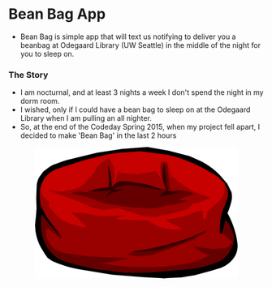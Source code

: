 # Bean Bag App
  - Bean Bag is simple app that will text us notifying to deliver you a beanbag at Odegaard Library (UW Seattle) in the middle of the night for you to sleep on.

### The Story
  - I am nocturnal, and at least 3 nights a week I don't spend the night in my dorm room.
  - I wished, only if I could have a bean bag to sleep on at the Odegaard Library when I am pulling an all nighter.
  - So, at the end of the Codeday Spring 2015, when my project fell apart, I decided to make 'Bean Bag' in the last 2 hours
  
  <div style="text-align:center">
    <img src="https://raw.githubusercontent.com/ayush29feb/beanbag/master/public/assets/logo-md.png">
  </div>
